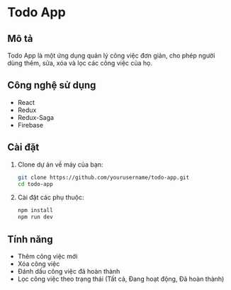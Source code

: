 # Todo App

## Mô tả
Todo App là một ứng dụng quản lý công việc đơn giản, cho phép người dùng thêm, sửa, xóa và lọc các công việc của họ.

## Công nghệ sử dụng
- React
- Redux
- Redux-Saga
- Firebase

## Cài đặt

1. Clone dự án về máy của bạn:
   ```bash
   git clone https://github.com/yourusername/todo-app.git
   cd todo-app
   ```

2. Cài đặt các phụ thuộc:
   ```bash
   npm install
   npm run dev
   ```

## Tính năng
- Thêm công việc mới
- Xóa công việc
- Đánh dấu công việc đã hoàn thành
- Lọc công việc theo trạng thái (Tất cả, Đang hoạt động, Đã hoàn thành)
